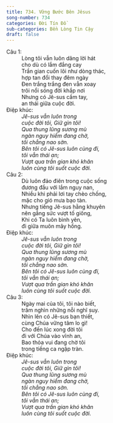```yaml
---
title: 734. Vững Bước Bên Jêsus
song-number: 734
categories: Đời Tín Đồ
sub-categories: Bền Lòng Tin Cậy
draft: false
---
```

<dl><dt>Câu 1:</dt><dd data-verse="1">Lòng tôi vẫn luôn dâng lời hát <br/>cho dù có lắm đắng cay <br/>Trần gian cuốn lôi như dòng thác, <br/>hợp tan đổi thay đêm ngày <br/>Đen trắng trắng đen vẫn xoay <br/>trôi nổi sóng đời khắp nơi <br/>Nhưng có Jê-sus cầm tay, <br/>an thái giữa cuộc đời. </dd><dt>Điệp khúc:</dt><dd data-chorus="1"><em>Jê-sus vẫn luôn trong <br/>cuộc đời tôi, Giữ gìn tôi! <br/>Qua thung lũng sương mù <br/>ngàn nguy hiểm đang chờ, <br/>tôi chẳng nao sờn. <br/>Bên tôi có Jê-sus luôn cùng đi, <br/>tôi vẫn thái an; <br/>Vượt qua trần gian khó khăn <br/>luôn cùng tôi suốt cuộc đời. </em></dd><dt>Câu 2:</dt><dd data-verse="2">Dù luôn đảo điên trong cuộc sống <br/>đương đầu với lắm nguy nan, <br/>Nhiều khi phải lơi tay chèo chống, <br/>mặc cho gió mưa bạo tàn. <br/>Nhưng tiếng Jê-sus hằng khuyên <br/>nên gắng sức vượt tố giông, <br/>Khi có Ta luôn bình yên, <br/>đi giữa muôn mây hồng. </dd><dt>Điệp khúc:</dt><dd data-chorus="1"><em>Jê-sus vẫn luôn trong <br/>cuộc đời tôi, Giữ gìn tôi! <br/>Qua thung lũng sương mù <br/>ngàn nguy hiểm đang chờ, <br/>tôi chẳng nao sờn. <br/>Bên tôi có Jê-sus luôn cùng đi, <br/>tôi vẫn thái an; <br/>Vượt qua trần gian khó khăn <br/>luôn cùng tôi suốt cuộc đời. </em></dd><dt>Câu 3:</dt><dd data-verse="3">Ngày mai của tôi, tôi nào biết, <br/>trăm nghìn những nỗi nghĩ suy. <br/>Nhìn lên có Jê-sus bạn thiết, <br/>cùng Chúa vững tâm lo gì! <br/>Cho đến lúc xong đời tôi <br/>đi với Chúa vào vĩnh an, <br/>Bao thỏa vui đang chờ tôi <br/>trong tiếng ca ngập tràn. </dd><dt>Điệp khúc:</dt><dd data-chorus="1"><em>Jê-sus vẫn luôn trong <br/>cuộc đời tôi, Giữ gìn tôi! <br/>Qua thung lũng sương mù <br/>ngàn nguy hiểm đang chờ, <br/>tôi chẳng nao sờn. <br/>Bên tôi có Jê-sus luôn cùng đi, <br/>tôi vẫn thái an; <br/>Vượt qua trần gian khó khăn <br/>luôn cùng tôi suốt cuộc đời. </em></dd></dl>